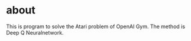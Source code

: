 # about

This is program to solve the Atari problem of OpenAI Gym.
The method is Deep Q Neuralnetwork.
